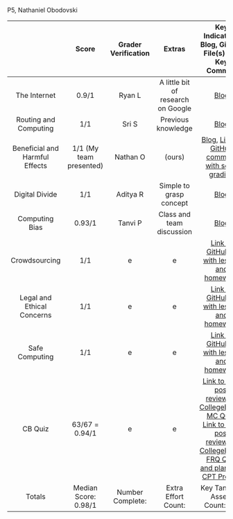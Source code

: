 P5, Nathaniel Obodovski

|              &nbsp;            |          Score          | Grader Verification | Extras | Key Indicators: Blog, GitHub File(s) and Key Commits |
| :----------------------------: | :---------------------: | :-----------------: | :----: | :--------------------------------------------------: |
| The Internet                   | 0.9/1                  | Ryan L               | A little bit of research on Google | [Blog](https://nathaniel633.github.io/student//2023/11/29/internet_IPYNB_2_.html)  | | |
| Routing and Computing          | 1/1                  | Sri S                   | Previous knowledge | [Blog](https://nathaniel633.github.io/student//2023/12/05/routing-computing-HW_IPYNB_2_.html)  | | |
| Beneficial and Harmful Effects | 1/1 (My team presented) | Nathan O                  | (ours) | [Blog](https://nathaniel633.github.io/student//2023/12/04/bhe-drones_IPYNB_2_.html), [Link to GitHub comment with self-grading](https://github.com/nighthawkcoders/teacher_portfolio/issues/94) | | |
| Digital Divide                 | 1/1                     | Aditya R                   | Simple to grasp concept | [Blog](https://nathaniel633.github.io/student//2023/12/07/digital-divide-hw_IPYNB_2_.html)  | | |
| Computing Bias                 | 0.93/1                  | Tanvi P                   | Class and team discussion | [Blog](https://jasongao76.github.io/students//2023/12/12/Computing_Bias_IPYNB_2_.html)  | | |
| Crowdsourcing                  | 1/1                     | e                   | e | [Link to GitHub.io with lesson and homework](https://jasongao76.github.io/students//2023/12/14/Class_6_Crowdsourcing_IPYNB_2_.html)  | | |
| Legal and Ethical Concerns     | 1/1                     | e                   | e | [Link to GitHub.io with lesson and homework](https://jasongao76.github.io/students//2023/12/19/Legalandethicalconcerns.html)  | | |
| Safe Computing                 | 1/1                     | e                   | e | [Link to GitHub.io with lesson and homework](https://jasongao76.github.io/students//2023/12/21/Safe_ComputingP5_IPYNB_2_.html)  | |
| CB Quiz                        | 63/67 = 0.94/1          | e                   | e | [Link to blog post reviewing CollegeBoard MC Quiz](https://jasongao76.github.io/students//2023/12/17/CB_MC_Notes.html), [Link to blog post reviewing Collegeboard FRQ Quiz and plans for CPT Project](https://jasongao76.github.io/students//2023/12/17/CB_FRQ_Notes.html) |
| Totals                         | Median Score: 0.98/1    | Number Complete:    | Extra Effort Count: | Key Tangible Assets Count: 9/9 | (edited) 
